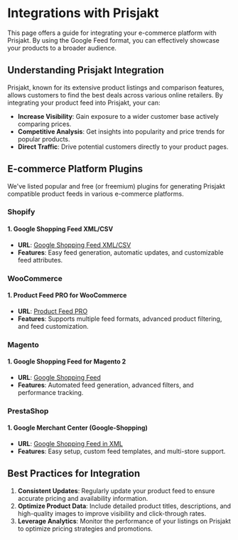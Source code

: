 # Integrations with Prisjakt

This page offers a guide for integrating your e-commerce platform with Prisjakt. By using the Google Feed format, you can effectively showcase your products to a broader audience.

## Understanding Prisjakt Integration

Prisjakt, known for its extensive product listings and comparison features, allows customers to find the best deals across various online retailers. By integrating your product feed into Prisjakt, your can:

- **Increase Visibility**: Gain exposure to a wider customer base actively comparing prices.
- **Competitive Analysis**: Get insights into popularity and price trends for popular products.
- **Direct Traffic**: Drive potential customers directly to your product pages.

## E-commerce Platform Plugins

We've listed popular and free (or freemium) plugins for generating Prisjakt compatible product feeds in various e-commerce platforms.

### Shopify

#### 1. **Google Shopping Feed XML/CSV**
   - **URL**: [Google Shopping Feed XML/CSV](https://apps.shopify.com/simple-google-shopping-feed)
   - **Features**: Easy feed generation, automatic updates, and customizable feed attributes.

### WooCommerce

#### 1. **Product Feed PRO for WooCommerce**
   - **URL**: [Product Feed PRO](https://wordpress.org/plugins/woo-product-feed-pro/)
   - **Features**: Supports multiple feed formats, advanced product filtering, and feed customization.

### Magento

#### 1. **Google Shopping Feed for Magento 2**
   - **URL**: [Google Shopping Feed](https://amasty.com/google-shopping-feed-for-magento-2.html)
   - **Features**: Automated feed generation, advanced filters, and performance tracking.

### PrestaShop

#### 1. **Google Merchant Center (Google-Shopping)**
   - **URL**: [Google Shopping Feed in XML](https://addons.prestashop.com/en/price-comparison/1768-google-merchant-center-google-shopping.html)
   - **Features**: Easy setup, custom feed templates, and multi-store support.

## Best Practices for Integration

1. **Consistent Updates**: Regularly update your product feed to ensure accurate pricing and availability information.
2. **Optimize Product Data**: Include detailed product titles, descriptions, and high-quality images to improve visibility and click-through rates.
3. **Leverage Analytics**: Monitor the performance of your listings on Prisjakt to optimize pricing strategies and promotions.

